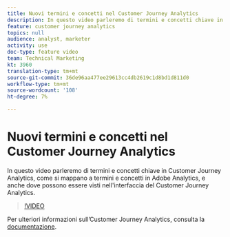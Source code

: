 ```yaml
---
title: Nuovi termini e concetti nel Customer Journey Analytics
description: In questo video parleremo di termini e concetti chiave in Customer Journey Analytics, come si mappano a termini e concetti in  Adobe Analytics, e anche dove possono essere visti nell'interfaccia del Customer Journey Analytics.
feature: customer journey analytics
topics: null
audience: analyst, marketer
activity: use
doc-type: feature video
team: Technical Marketing
kt: 3960
translation-type: tm+mt
source-git-commit: 36de96aa477ee29613cc4db2619c1d8bd1d811d0
workflow-type: tm+mt
source-wordcount: '108'
ht-degree: 7%

---
```



# Nuovi termini e concetti nel Customer Journey Analytics

In questo video parleremo di termini e concetti chiave in Customer Journey Analytics, come si mappano a termini e concetti in  Adobe Analytics, e anche dove possono essere visti nell&#39;interfaccia del Customer Journey Analytics.

>[!VIDEO](https://video.tv.adobe.com/v/32113/?quality=12)

Per ulteriori informazioni sull’Customer Journey Analytics, consulta la [documentazione](https://docs.adobe.com/content/help/it-IT/analytics-platform/using/cja-landing.html).
